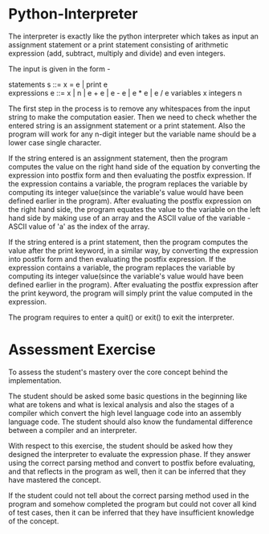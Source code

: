 # Python-Interpreter

The interpreter is exactly like the python interpreter which takes as input an assignment statement or a print statement consisting of arithmetic expression (add, subtract, multiply and divide) and even integers.

The input is given in the form - 

statements  s ::=  x = e  |   print e  
expressions e ::=  x  |  n  |  e + e  |  e - e  |  e * e  | e / e
variables   x
integers    n
  
The first step in the process is to remove any whitespaces from the input string to make the computation easier.
Then we need to check whether the entered string is an assignment statement or a print statement. 
Also the program will work for any n-digit integer but the variable name should be a lower case single character.

If the string entered is an assignment statement, then the program computes the value on the right hand side of the equation by converting the expression into postfix form and then evaluating the postfix expression. If the expression contains a variable, the program replaces the variable by computing its integer value(since the variable's value would have been defined earlier in the program).
After evaluating the postfix expression on the right hand side, the program equates the value to the variable on the left hand side by making use of an array and the ASCII value of the variable - ASCII value of 'a' as the index of the array.


If the string entered is a print statement, then the program computes the value after the print keyword, in a similar way, by converting the expression into postfix form and then evaluating the postfix expression. If the expression contains a variable, the program replaces the variable by computing its integer value(since the variable's value would have been defined earlier in the program).
After evaluating the postfix expression after the print keyword, the program will simply print the value computed in the expression.

The program requires to enter a quit() or exit() to exit the interpreter.


# Assessment Exercise

To assess the student's mastery over the core concept behind the implementation.

The student should be asked some basic questions in the beginning like what are tokens and what is lexical analysis and also the stages of a compiler which convert the high level language code into an assembly language code. The student should also know the fundamental difference between a compiler and an interpreter.

With respect to this exercise, the student should be asked how they designed the interpreter to evaluate the expression phase. If they answer using the correct parsing method and convert to postfix before evaluating, and that reflects in the program as well, then it can be inferred that they have mastered the concept.

If the student could not tell about the correct parsing method used in the program and somehow completed the program but could not cover all kind of test cases, then it can be inferred that they have insufficient knowledge of the concept.

